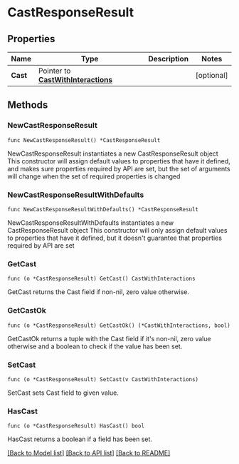 # CastResponseResult

## Properties

Name | Type | Description | Notes
------------ | ------------- | ------------- | -------------
**Cast** | Pointer to [**CastWithInteractions**](CastWithInteractions.md) |  | [optional] 

## Methods

### NewCastResponseResult

`func NewCastResponseResult() *CastResponseResult`

NewCastResponseResult instantiates a new CastResponseResult object
This constructor will assign default values to properties that have it defined,
and makes sure properties required by API are set, but the set of arguments
will change when the set of required properties is changed

### NewCastResponseResultWithDefaults

`func NewCastResponseResultWithDefaults() *CastResponseResult`

NewCastResponseResultWithDefaults instantiates a new CastResponseResult object
This constructor will only assign default values to properties that have it defined,
but it doesn't guarantee that properties required by API are set

### GetCast

`func (o *CastResponseResult) GetCast() CastWithInteractions`

GetCast returns the Cast field if non-nil, zero value otherwise.

### GetCastOk

`func (o *CastResponseResult) GetCastOk() (*CastWithInteractions, bool)`

GetCastOk returns a tuple with the Cast field if it's non-nil, zero value otherwise
and a boolean to check if the value has been set.

### SetCast

`func (o *CastResponseResult) SetCast(v CastWithInteractions)`

SetCast sets Cast field to given value.

### HasCast

`func (o *CastResponseResult) HasCast() bool`

HasCast returns a boolean if a field has been set.


[[Back to Model list]](../README.md#documentation-for-models) [[Back to API list]](../README.md#documentation-for-api-endpoints) [[Back to README]](../README.md)


